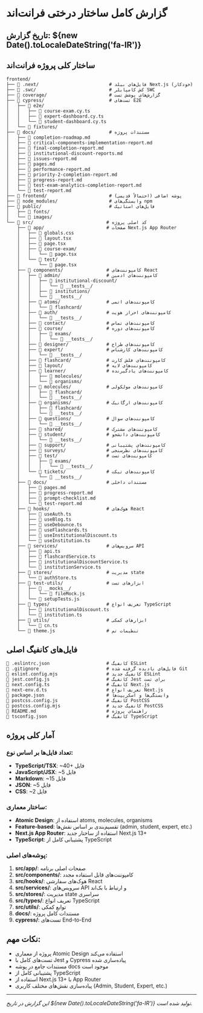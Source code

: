 # گزارش کامل ساختار درختی فرانت‌اند

## تاریخ گزارش: ${new Date().toLocaleDateString('fa-IR')}

## ساختار کلی پروژه فرانت‌اند

```
frontend/
├── 📁 .next/                          # فایل‌های بیلد Next.js (خودکار)
├── 📁 .swc/                           # کش کامپایلر SWC
├── 📁 coverage/                       # گزارش‌های پوشش تست
├── 📁 cypress/                        # تست‌های E2E
│   ├── 📁 e2e/
│   │   ├── 📄 course-exam.cy.ts
│   │   ├── 📄 expert-dashboard.cy.ts
│   │   └── 📄 student-dashboard.cy.ts
│   └── 📁 fixtures/
├── 📁 docs/                           # مستندات پروژه
│   ├── 📄 completion-roadmap.md
│   ├── 📄 critical-components-implementation-report.md
│   ├── 📄 final-completion-report.md
│   ├── 📄 institutional-discount-reports.md
│   ├── 📄 issues-report.md
│   ├── 📄 pages.md
│   ├── 📄 performance-report.md
│   ├── 📄 priority-2-completion-report.md
│   ├── 📄 progress-report.md
│   ├── 📄 test-exam-analytics-completion-report.md
│   └── 📄 test-report.md
├── 📁 frontend/                       # پوشه اضافی (احتمالاً قدیمی)
├── 📁 node_modules/                   # وابستگی‌های npm
├── 📁 public/                         # فایل‌های استاتیک
│   ├── 📁 fonts/
│   └── 📁 images/
└── 📁 src/                           # کد اصلی پروژه
    ├── 📁 app/                       # صفحات Next.js App Router
    │   ├── 📄 globals.css
    │   ├── 📄 layout.tsx
    │   ├── 📄 page.tsx
    │   ├── 📁 course-exam/
    │   │   └── 📄 page.tsx
    │   └── 📁 test/
    │       └── 📄 page.tsx
    ├── 📁 components/                # کامپوننت‌های React
    │   ├── 📁 admin/                 # کامپوننت‌های ادمین
    │   │   ├── 📁 institutional-discount/
    │   │   │   └── 📁 __tests__/
    │   │   ├── 📁 institutions/
    │   │   └── 📁 __tests__/
    │   ├── 📁 atoms/                 # کامپوننت‌های اتمی
    │   │   └── 📁 flashcard/
    │   ├── 📁 auth/                  # کامپوننت‌های احراز هویت
    │   │   └── 📁 __tests__/
    │   ├── 📁 contact/               # کامپوننت‌های تماس
    │   ├── 📁 course/                # کامپوننت‌های دوره
    │   │   ├── 📁 exams/
    │   │   │   └── 📁 __tests__/
    │   ├── 📁 designer/              # کامپوننت‌های طراح
    │   ├── 📁 expert/                # کامپوننت‌های کارشناس
    │   │   └── 📁 __tests__/
    │   ├── 📁 flashcard/             # کامپوننت‌های فلش کارت
    │   ├── 📁 layout/                # کامپوننت‌های لایه
    │   ├── 📁 learner/               # کامپوننت‌های یادگیرنده
    │   │   ├── 📁 molecules/
    │   │   └── 📁 organisms/
    │   ├── 📁 molecules/             # کامپوننت‌های مولکولی
    │   │   ├── 📁 flashcard/
    │   │   └── 📁 __tests__/
    │   ├── 📁 organisms/             # کامپوننت‌های ارگانیک
    │   │   ├── 📁 flashcard/
    │   │   └── 📁 __tests__/
    │   ├── 📁 questions/             # کامپوننت‌های سوال
    │   │   └── 📁 __tests__/
    │   ├── 📁 shared/                # کامپوننت‌های مشترک
    │   ├── 📁 student/               # کامپوننت‌های دانشجو
    │   │   └── 📁 __tests__/
    │   ├── 📁 support/               # کامپوننت‌های پشتیبانی
    │   ├── 📁 surveys/               # کامپوننت‌های نظرسنجی
    │   ├── 📁 test/                  # کامپوننت‌های تست
    │   │   ├── 📁 exams/
    │   │   │   └── 📁 __tests__/
    │   └── 📁 tickets/               # کامپوننت‌های تیکت
    │       └── 📁 __tests__/
    ├── 📁 docs/                      # مستندات داخلی
    │   ├── 📄 pages.md
    │   ├── 📄 progress-report.md
    │   ├── 📄 prompt-checklist.md
    │   └── 📄 test-report.md
    ├── 📁 hooks/                     # هوک‌های React
    │   ├── 📄 useAuth.ts
    │   ├── 📄 useBlog.ts
    │   ├── 📄 useDebounce.ts
    │   ├── 📄 useFlashcards.ts
    │   ├── 📄 useInstitutionalDiscount.ts
    │   └── 📄 useInstitution.ts
    ├── 📁 services/                  # سرویس‌های API
    │   ├── 📄 api.ts
    │   ├── 📄 flashcardService.ts
    │   ├── 📄 institutionalDiscountService.ts
    │   └── 📄 institutionService.ts
    ├── 📁 stores/                    # مدیریت state
    │   └── 📄 authStore.ts
    ├── 📁 test-utils/                # ابزارهای تست
    │   ├── 📁 __mocks__/
    │   │   └── 📄 fileMock.js
    │   └── 📄 setupTests.js
    ├── 📁 types/                     # تعریف انواع TypeScript
    │   ├── 📄 institutionalDiscount.ts
    │   └── 📄 institution.ts
    ├── 📁 utils/                     # ابزارهای کمکی
    │   └── 📄 cn.ts
    └── 📄 theme.js                   # تنظیمات تم
```

## فایل‌های کانفیگ اصلی

```
📄 .eslintrc.json                     # کانفیگ ESLint
📄 .gitignore                         # فایل‌های نادیده گرفته شده Git
📄 eslint.config.mjs                  # کانفیگ جدید ESLint
📄 jest.config.js                     # کانفیگ Jest برای تست
📄 next.config.ts                     # کانفیگ Next.js
📄 next-env.d.ts                      # تعریف انواع Next.js
📄 package.json                       # وابستگی‌ها و اسکریپت‌ها
📄 postcss.config.js                  # کانفیگ PostCSS
📄 postcss.config.mjs                 # کانفیگ جدید PostCSS
📄 README.md                          # راهنمای پروژه
📄 tsconfig.json                      # کانفیگ TypeScript
```

## آمار کلی پروژه

### تعداد فایل‌ها بر اساس نوع:
- **TypeScript/TSX**: ~40+ فایل
- **JavaScript/JSX**: ~5 فایل
- **Markdown**: ~15 فایل
- **JSON**: ~5 فایل
- **CSS**: ~2 فایل

### ساختار معماری:
- **Atomic Design**: استفاده از atoms, molecules, organisms
- **Feature-based**: تقسیم‌بندی بر اساس نقش‌ها (admin, student, expert, etc.)
- **Next.js App Router**: استفاده از ساختار جدید Next.js 13+
- **TypeScript**: پشتیبانی کامل از TypeScript

### پوشه‌های اصلی:
1. **src/app/**: صفحات اصلی برنامه
2. **src/components/**: کامپوننت‌های قابل استفاده مجدد
3. **src/hooks/**: هوک‌های سفارشی React
4. **src/services/**: سرویس‌های API و ارتباط با بک‌اند
5. **src/stores/**: مدیریت state سراسری
6. **src/types/**: تعریف انواع TypeScript
7. **src/utils/**: توابع کمکی
8. **docs/**: مستندات کامل پروژه
9. **cypress/**: تست‌های End-to-End

## نکات مهم:
- پروژه از معماری Atomic Design استفاده می‌کند
- تست‌های کامل با Jest و Cypress پیاده‌سازی شده
- مستندات جامع در پوشه docs موجود است
- پشتیبانی کامل از TypeScript
- استفاده از Next.js 13+ با App Router
- پیاده‌سازی نقش‌های مختلف کاربری (Admin, Student, Expert, etc.)

---
*این گزارش در تاریخ ${new Date().toLocaleDateString('fa-IR')} تولید شده است.* 